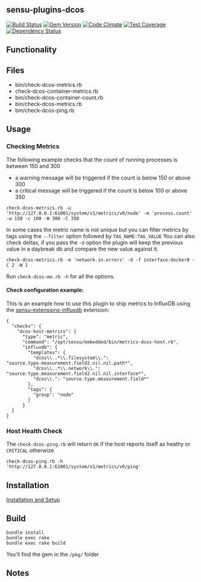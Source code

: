 ## sensu-plugins-dcos

[![Build Status](https://travis-ci.org/sensu-plugins/sensu-plugins-dcos.svg?branch=master)](https://travis-ci.org/sensu-plugins/sensu-plugins-dcos)
[![Gem Version](https://badge.fury.io/rb/sensu-plugins-dcos.svg)](http://badge.fury.io/rb/sensu-plugins-dcos)
[![Code Climate](https://codeclimate.com/github/sensu-plugins/sensu-plugins-dcos/badges/gpa.svg)](https://codeclimate.com/github/sensu-plugins/sensu-plugins-dcos)
[![Test Coverage](https://codeclimate.com/github/sensu-plugins/sensu-plugins-dcos/badges/coverage.svg)](https://codeclimate.com/github/sensu-plugins/sensu-plugins-dcos)
[![Dependency Status](https://gemnasium.com/sensu-plugins/sensu-plugins-dcos.svg)](https://gemnasium.com/sensu-plugins/sensu-plugins-dcos)

## Functionality

## Files
 * bin/check-dcos-metrics.rb
 * check-dcos-container-metrics.rb
 * bin/check-dcos-container-count.rb
 * bin/check-dcos-metrics.rb
 * bin/check-dcos-ping.rb

## Usage

### Checking Metrics

The following example checks that the count of running processes is between 150 and 300
 * a warning message will be triggered if the count is below 150 or above 300
 * a critical message will be triggered if the count is below 100 or above 350

```
check-dcos-metrics.rb -u 'http://127.0.0.1:61001/system/v1/metrics/v0/node' -m 'process.count' -w 150 -c 100 -W 300 -C 350
```

In some cases the metric name is not unique but you can filter metrics by tags using the `--filter` option followed by `TAG_NAME:TAG_VALUE`
You can also check deltas, if you pass the `-d` option the plugin will keep the previous value in a daybreak db and compare the new value against it.
```
check-dcos-metrics.rb -m 'network.in.errors' -d -f interface:docker0 -C 2 -W 1
```

Run `check-dcos-me.rb -h` for all the options.

#### Check configuration example:

This is an example how to use this plugin to ship metrics to InfluxDB using the [sensu-extensions-influxdb](https://github.com/sensu-extensions/sensu-extensions-influxdb) extension:
```
{
  "checks": {
    "dcos-host-metrics": {
      "type": "metric",
      "command": "/opt/sensu/embedded/bin/metrics-dcos-host.rb",
      "influxdb": {
        "templates": {
          "dcos\\..*\\.filesystem\\.": "source.type.measurement.field2.nil.nil.path*",
          "dcos\\..*\\.network\\.": "source.type.measurement.field2.nil.nil.interface*",
          "dcos\\.": "source.type.measurement.field*"
        },
        "tags": {
          "group": "node"
        }
      }
  }
}
```

### Host Health Check

The `check-dcos-ping.rb` will return `OK` if the host reports itself as heathy or `CRITICAL` otherwize
```
check-dcos-ping.rb -h 'http://127.0.0.1:61001/system/v1/metrics/v0/ping'
```

## Installation

[Installation and Setup](http://sensu-plugins.io/docs/installation_instructions.html)

## Build
```
bundle install
bundle exec rake
bundle exec rake build
```
You'll find the gem in the `/pkg/` folder

## Notes
